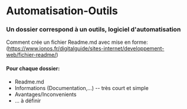 # Automatisation-Outils

### Un dossier correspond à un outils, logiciel d'automatisation

Comment crée un fichier Readme.md avec mise en forme: 
(https://www.ionos.fr/digitalguide/sites-internet/developpement-web/fichier-readme/)

#### Pour chaque dossier:
* Readme.md
* Informations (Documentation,...) -- très court et simple
* Avantages/Inconvenients
* ... à définir
